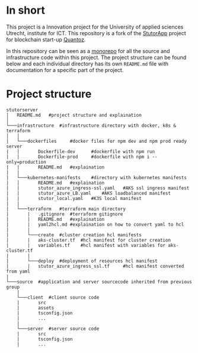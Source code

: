 # In short
This project is a Innovation project for the University of applied sciences Utrecht, institute for ICT. This repository is a fork of the [StutorApp](https://github.com/QuantozProject/StutorApp) project for blockchain start-up [Quantoz](https://quantoz.com/).

In this repository can be seen as a [monorepo](https://semaphoreci.com/blog/what-is-monorepo) for all the source and infrastructure code within this project. The project structure can be found below and each individual directory has its own `README.md` file with documentation for a specific part of the project.

# Project structure
```
stutorserver
│   README.md   #project structure and explaination
│
└───infrastructure  #infrastructure directory with docker, k8s & terraform
│   │
|   └───dockerfiles     #docker files for npm dev and npm prod ready server
|   │       Dockerfile-dev      #dockerfile with npm run
|   |       Dockerfile-prod     #dockerfile with npm i --only=production
|   |       README.md   #explaination
|   |
|   └───kubernetes-manifests    #directory with kubernetes manifests
|   │       README.md   #explaination
|   |       stutor_azure_ingress-ssl.yaml   #AKS ssl ingress manifest
|   |       stutor_azure_LB.yaml    #AKS loadbalanced manifest
|   |       stutor_local.yaml   #K3S local manifest
|   |
|   └───terraform   #terraform main directory
|       |   .gitignore  #terraform gitignore
|       |   README.md   #explaination
|       |   yaml2hcl.md #explaination on how to convert yaml to hcl
|       |
|       └───create  #cluster creation hcl manifests
|       |   aks-cluster.tf  #hcl manifest for cluster creation
|       |   variables.tf    #hcl manifest with variables for aks-cluster.tf
|       |
|       └───deploy  #deployment of resources hcl manifest
|       |   stutor_azure_ingress_ssl.tf     #hcl manifest converted from yaml
|
└───source  #application and server sourcecode inherited from previous group
    |
    └───client  #client source code
    |       src
    |       assets
    |       tsconfig.json
    |       ...
    |
    └───server  #server source code
    |       src
    |       tsconfig.json
    |       ...
```
